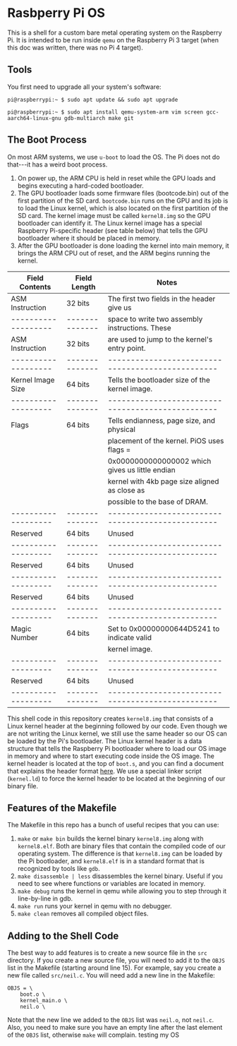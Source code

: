
# Rasbperry Pi OS

This is a shell for a custom bare metal operating system on the Raspberry Pi. It is intended to be run inside `qemu` on the Raspberry Pi 3 target (when this doc was written, there was no Pi 4 target).

## Tools

You first need to upgrade all your system's software:

```
pi@raspberrypi:~ $ sudo apt update && sudo apt upgrade
```


```
pi@raspberrypi:~ $ sudo apt install qemu-system-arm vim screen gcc-aarch64-linux-gnu gdb-multiarch make git
```




## The Boot Process

On most ARM systems, we use `u-boot` to load the OS. The Pi does not do that---it has a weird boot process.

1. On power up, the ARM CPU is held in reset while the GPU loads and begins executing a hard-coded bootloader. 
2. The GPU bootloader loads some firmware files (bootcode.bin) out of the first partition of the SD card. `bootcode.bin` runs on the GPU and its job is to load the Linux kernel, which is also located on the first partition of the SD card. The kernel image must be called `kernel8.img` so the GPU bootloader can identify it. The Linux kernel image has a special Raspberry Pi-specific header (see table below) that tells the GPU bootloader where it should be placed in memory.
3. After the GPU bootloader is done loading the kernel into main memory, it brings the ARM CPU out of reset, and the ARM begins running the kernel.

| Field Contents    | Field Length | Notes                                           |
|-------------------|--------------|-------------------------------------------------|
| ASM Instruction   | 32 bits      | The first two fields in the header give us      |
|-------------------|--------------| space to write two assembly instructions. These |
| ASM Instruction   | 32 bits      | are used to jump to the kernel's entry point.   |
|-------------------|--------------|-------------------------------------------------|
| Kernel Image Size | 64 bits      | Tells the bootloader size of the kernel image.  |
|-------------------|--------------|-------------------------------------------------|
| Flags             | 64 bits      | Tells endianness, page size, and physical       |
|                   |              | placement of the kernel. PiOS uses flags =      |
|                   |              | 0x0000000000000002 which gives us little endian |
|                   |              | kernel with 4kb page size aligned as close as   |
|                   |              | possible to the base of DRAM.                   |
|-------------------|--------------|-------------------------------------------------|
| Reserved          | 64 bits      | Unused                                          |
|-------------------|--------------|-------------------------------------------------|
| Reserved          | 64 bits      | Unused                                          |
|-------------------|--------------|-------------------------------------------------|
| Reserved          | 64 bits      | Unused                                          |
|-------------------|--------------|-------------------------------------------------|
| Magic Number      | 64 bits      | Set to 0x00000000644D5241 to indicate valid     |
|                   |              | kernel image.
|-------------------|--------------|-------------------------------------------------|
| Reserved          | 64 bits      | Unused                                          |
|-------------------|--------------|-------------------------------------------------|





This shell code in this repository creates `kernel8.img` that consists of a Linux kernel header at the beginning followed by our code. Even though we are not writing the Linux kernel, we still use the same header so our OS can be loaded by the Pi's bootloader. The Linux kernel header is a data structure that tells the Raspberry Pi bootloader where to load our OS image in memory and where to start executing code inside the OS image. The kernel header is located at the top of `boot.s`, and you can find a document that explains the header format [here](https://www.kernel.org/doc/Documentation/arm64/booting.txt). We use a special linker script (`kernel.ld`) to force the kernel header to be located at the beginning of our binary file.


## Features of the Makefile

The Makefile in this repo has a bunch of useful recipes that you can use:

1. `make` or `make bin` builds the kernel binary `kernel8.img` along with `kernel8.elf`. Both are binary files that contain the compiled code of our operating system. The difference is that `kernel8.img` can be loaded by the Pi bootloader, and `kernel8.elf` is in a standard format that is recognized by tools like `gdb`.
2. `make disassemble | less` disassembles the kernel binary. Useful if you need to see where functions or variables are located in memory.
3. `make debug` runs the kernel in qemu while allowing you to step through it line-by-line in gdb.
4. `make run` runs your kernel in qemu with no debugger.
5. `make clean` removes all compiled object files.

## Adding to the Shell Code

The best way to add features is to create a new source file in the `src` directory. If you create a new source file, you will need to add it to the `OBJS` list in the Makefile (starting around line 15). For example, say you create a new file called `src/neil.c`. You will need add a new line in the Makefile:


```
OBJS = \
	boot.o \
    kernel_main.o \
    neil.o \

```

Note that the new line we added to the `OBJS` list was `neil.o`, not `neil.c`. Also, you need to make sure you have an empty line after the last element of the `OBJS` list, otherwise `make` will complain. testing my OS


